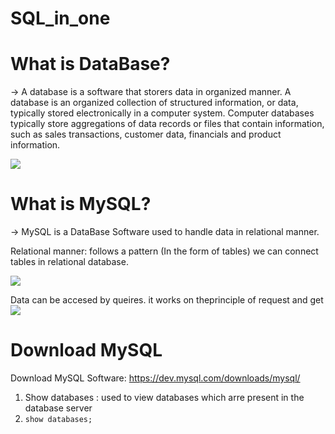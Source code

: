 # SQL_in_one
# What is DataBase?
-> A database is a software that storers data in organized manner.
A database is an organized collection of structured information, or data, typically stored electronically in a computer system.
Computer databases typically store aggregations of data records or files that contain information, such as sales transactions, customer data, financials and product information.

![](https://i0.wp.com/ubiq.co/database-blog/wp-content/uploads/2020/10/enable-mysql-replication.png?resize=730%2C410&ssl=1)

# What is MySQL?
-> MySQL is a DataBase Software used to handle data in relational manner.


Relational manner: follows a pattern (In the form of tables) we can connect tables in relational database.

![](https://www.pragimtech.com/blog/contribute/article_images/2220211210231003/what-is-a-relational-database.jpg)

 Data can be accesed by queires. it works on theprinciple of request and get
![](https://programmer.group/images/article/4afb276e564fd636f0486cd37abeed48.jpg)

# Download MySQL
Download MySQL Software: https://dev.mysql.com/downloads/mysql/

1. Show databases : used to view databases which arre present in the database server
2. ```show databases; ```
